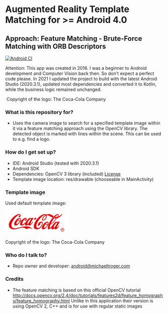 # Augmented Reality Template Matching for >= Android 4.0
## Approach: Feature Matching - Brute-Force Matching with ORB Descriptors
[![Android CI](https://github.com/michaeltroger/feature-matching-android/actions/workflows/android.yml/badge.svg)](https://github.com/michaeltroger/feature-matching-android/actions/workflows/android.yml)

Attention: This app was created in 2016. I was a beginner to Android development and Computer Vision back then. So don't expect a perfect code please. In 2021 I updated the project to build with the latest Android Studio (2020.3.1), updated most dependencies and converted it to Kotlin, while the business logic remained unchanged.

<img src="/screenshots/demo.gif" alt="" width="800"/>
Copyright of the logo: The Coca-Cola Company

### What is this repository for? ###
* Uses the camera image to search for a specified template image within it via a feature matching approach using the OpenCV library. The detected object is marked with lines within the scene. This can be used to e.g. find a logo.

### How do I get set up? ###
* IDE: Android Studio (tested with 2020.3.1)
* Android SDK
* Dependencies: OpenCV 3 library (included) [License](/opencv-3-4-15/LICENSE)
* Template image location: res/drawable (chooseable in MainActivity)

### Template image ###
Used default template image:

<img src="/app/src/main/res/drawable/coca_cola.bmp" alt="" width="200" />

Copyright of the logo: The Coca-Cola Company

### Who do I talk to? ###
* Repo owner and developer: android@michaeltroger.com

### Credits
* The feature matching is based on this official OpenCV tutorial http://docs.opencv.org/2.4/doc/tutorials/features2d/feature_homography/feature_homography.html Unlike in this application their version is using OpenCV 2, C++ and is for use with regular static images

